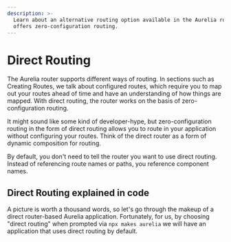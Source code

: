 ```yaml
---
description: >-
  Learn about an alternative routing option available in the Aurelia router that
  offers zero-configuration routing.
---
```


# Direct Routing

The Aurelia router supports different ways of routing. In sections such as Creating Routes, we talk about configured routes, which require you to map out your routes ahead of time and have an understanding of how things are mapped. With direct routing, the router works on the basis of zero-configuration routing.

It might sound like some kind of developer-hype, but zero-configuration routing in the form of direct routing allows you to route in your application without configuring your routes. Think of the direct router as a form of dynamic composition for routing.

By default, you don't need to tell the router you want to use direct routing. Instead of referencing route names or paths, you reference component names.

## Direct Routing explained in code

A picture is worth a thousand words, so let's go through the makeup of a direct router-based Aurelia application. Fortunately, for us, by choosing "direct routing" when prompted via `npx makes aurelia` we will have an application that uses direct routing by default.
